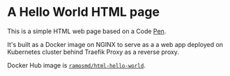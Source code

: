 # A Hello World HTML page

This is a simple HTML web page based on a Code [Pen](https://gist.github.com/VirtuaCreative/f487e573e7f110bd4fd7b2ba292dfc98).

It's built as a Docker image on NGINX to serve as a a web app deployed on
Kubernetes cluster behind Traefik Proxy as a reverse proxy.

Docker Hub image is [`ramosmd/html-hello-world`](https://hub.docker.com/r/ramosmd/html-hello-world). 
